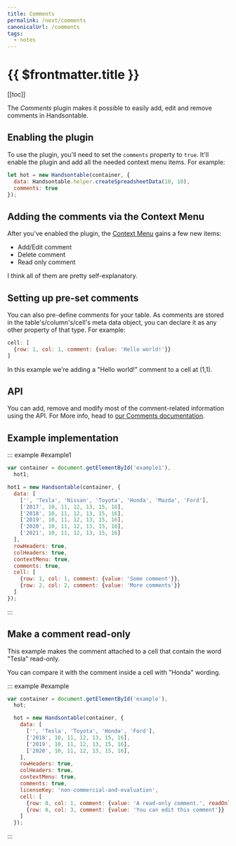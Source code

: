 ```yaml
---
title: Comments
permalink: /next/comments
canonicalUrl: /comments
tags:
  - notes
---
```


# {{ $frontmatter.title }}

[[toc]]

The _Comments_ plugin makes it possible to easily add, edit and remove comments in Handsontable.

## Enabling the plugin

To use the plugin, you'll need to set the `comments` property to `true`. It'll enable the plugin and add all the needed context menu items. For example:

```js
let hot = new Handsontable(container, {
  data: Handsontable.helper.createSpreadsheetData(10, 10),
  comments: true
});
```

## Adding the comments via the Context Menu

After you've enabled the plugin, the [Context Menu](context-menu.md) gains a few new items:

* Add/Edit comment
* Delete comment
* Read only comment

I think all of them are pretty self-explanatory.

## Setting up pre-set comments

You can also pre-define comments for your table. As comments are stored in the table's/column's/cell's meta data object, you can declare it as any other property of that type.
For example:

```js
cell: [
  {row: 1, col: 1, comment: {value: 'Hello world!'}}
]
```

In this example we're adding a "Hello world!" comment to a cell at (1,1).

## API

You can add, remove and modify most of the comment-related information using the API. For More info, head to [our Comments documentation](comments.md).

## Example implementation

::: example #example1
```js
var container = document.getElementById('example1'),
  hot1;

hot1 = new Handsontable(container, {
  data: [
    ['', 'Tesla', 'Nissan', 'Toyota', 'Honda', 'Mazda', 'Ford'],
    ['2017', 10, 11, 12, 13, 15, 16],
    ['2018', 10, 11, 12, 13, 15, 16],
    ['2019', 10, 11, 12, 13, 15, 16],
    ['2020', 10, 11, 12, 13, 15, 16],
    ['2021', 10, 11, 12, 13, 15, 16]
  ],
  rowHeaders: true,
  colHeaders: true,
  contextMenu: true,
  comments: true,
  cell: [
    {row: 1, col: 1, comment: {value: 'Some comment'}},
    {row: 2, col: 2, comment: {value: 'More comments'}}
  ]
});
```
:::

## Make a comment read-only

This example makes the comment attached to a cell that contain the word "Tesla" read-only.

You can compare it with the comment inside a cell with "Honda" wording.

::: example #example
```js
var container = document.getElementById('example'),
  hot;

  hot = new Handsontable(container, {
    data: [
      ['', 'Tesla', 'Toyota', 'Honda', 'Ford'],
      ['2018', 10, 11, 12, 13, 15, 16],
      ['2019', 10, 11, 12, 13, 15, 16],
      ['2020', 10, 11, 12, 13, 15, 16],
    ],
    rowHeaders: true,
    colHeaders: true,
    contextMenu: true,
    comments: true,
    licenseKey: 'non-commercial-and-evaluation',
    cell: [
      {row: 0, col: 1, comment: {value: 'A read-only comment.', readOnly: true}},
      {row: 0, col: 3, comment: {value: 'You can edit this comment'}}
    ]
  });
```
:::
